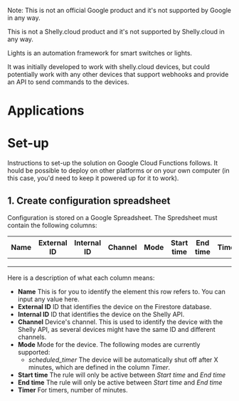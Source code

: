 Note: This is not an official Google product and
it's not supported by Google in any way.

This is not a Shelly.cloud product and it's not
supported by Shelly.cloud in any way.

Lights is an automation framework for smart switches or lights.

It was initially developed to work with shelly.cloud devices, but
could potentially work with any other devices that support
webhooks and provide an API to send commands to the devices.

# Applications

# Set-up

Instructions to set-up the solution on Google Cloud Functions follows.
It hould be possible to deploy on other platforms or on your own
computer (in this case, you'd need to keep it powered up for it to work).

## 1. Create configuration spreadsheet

Configuration is stored on a Google Spreadsheet. The Spredsheet must
contain the following columns:

| Name | External ID | Internal ID | Channel | Mode | Start time | End time | Timer |
|------|-------------|-------------|---------|------|------------|----------|-------|
|      |             |             |         |      |            |          |       |
|      |             |             |         |      |            |          |       |
|      |             |             |         |      |            |          |       |

Here is a description of what each column means:

 * **Name** This is for you to identify the element this row
   refers to. You can input any value here.
 * **External ID** ID that identifies the device on the Firestore database.
 * **Internal ID** ID that identifies the device on the Shelly API.
 * **Channel** Device's channel. This is used to identify the device
   with the Shelly API, as several devices might have the same ID and
   different channels.
 * **Mode** Mode for the device. The following modes are currently
   supported:
    * *scheduled_timer* The device will be automatically shut off after
      X minutes, which are defined in the column *Timer*.
 * **Start time** The rule will only be active between *Start time*
   and *End time*
 * **End time** The rule will only be active between *Start time*
   and *End time*
 * **Timer** For timers, number of minutes.
